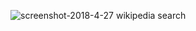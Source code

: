 ![screenshot-2018-4-27 wikipedia search](https://user-images.githubusercontent.com/24230243/39367245-799340f2-4a36-11e8-8f03-fdaf1c73e029.png)
